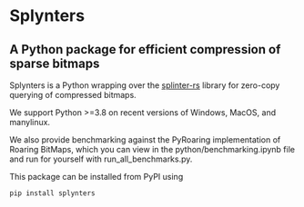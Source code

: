 # Splynters
## A Python package for efficient compression of sparse bitmaps

Splynters is a Python wrapping over the [splinter-rs](https://github.com/orbitinghail/splinter-rs) library for zero-copy querying of compressed bitmaps. 

We support Python >=3.8 on recent versions of Windows, MacOS, and manylinux.

We also provide benchmarking against the PyRoaring implementation of Roaring BitMaps, which you can view in the python/benchmarking.ipynb file and run for yourself with run_all_benchmarks.py.

This package can be installed from PyPI using 
```
pip install splynters
```


